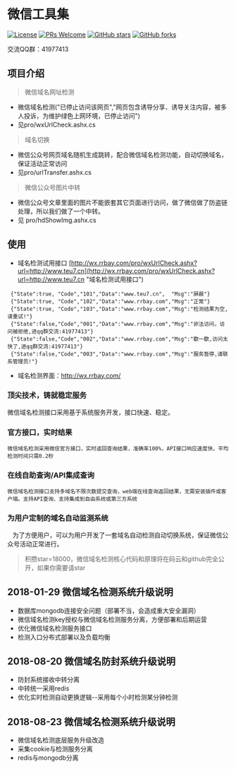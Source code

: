﻿# 微信工具集
[![License](https://img.shields.io/badge/license-MIT-blue.svg)](LICENSE)
[![PRs Welcome](https://img.shields.io/badge/PRs-welcome-brightgreen.svg)](https://github.com/gemgin/WeChatTools/pulls)
[![GitHub stars](https://img.shields.io/github/stars/gemgin/WeChatTools.svg?style=social&label=Stars)](https://github.com/gemgin/WeChatTools)
[![GitHub forks](https://img.shields.io/github/forks/gemgin/WeChatTools.svg?style=social&label=Fork)](https://github.com/gemgin/WeChatTools)

交流QQ群：41977413

## 项目介绍
> 微信域名网址检测
- 微信域名检测("已停止访问该网页","网页包含诱导分享、诱导关注内容，被多人投诉，为维护绿色上网环境，已停止访问")
- 见pro/wxUrlCheck.ashx.cs

> 域名切换
- 微信公众号网页域名随机生成跳转，配合微信域名检测功能，自动切换域名，保证活动正常访问
- 见pro/urlTransfer.ashx.cs

> 微信公众号图片中转
- 微信公众号文章里面的图片不能嵌套其它页面进行访问，做了微信做了防盗链处理，所以我们做了一个中转。
- 见 pro/hdShowImg.ashx.cs

## 使用
- 域名检测试用接口 [http://wx.rrbay.com/pro/wxUrlCheck.ashx?url=http://www.teu7.cn](http://wx.rrbay.com/pro/wxUrlCheck.ashx?url=http://www.teu7.cn "域名检测试用接口")
```
 {"State":true, "Code","101","Data":"www.teu7.cn",  "Msg":"屏蔽"}
 {"State":true, "Code","102","Data":"www.rrbay.com","Msg":"正常"}
 {"State":true, "Code","103","Data":"www.rrbay.com","Msg":"检测结果为空,请重试!"}
 {"State":false,"Code","001","Data":"www.rrbay.com","Msg":"非法访问，访问被拒绝,进qq群交流:41977413"}
 {"State":false,"Code","002","Data":"www.rrbay.com","Msg":"歇一歇,访问太快了,进qq群交流:41977413"}
 {"State":false,"Code","003","Data":"www.rrbay.com","Msg":"服务暂停,请联系管理员!"}
```
- 域名检测界面：http://wx.rrbay.com/
 
### 顶尖技术，铸就稳定服务

微信域名检测接口采用基于系统服务开发，接口快速、稳定。

### 官方接口，实时结果

    微信域名检测采用微信官方接口，实时返回查询结果，准确率100%，API接口响应速度快，平均检测时间只需0.2秒

### 在线自助查询/API集成查询

    微信域名检测接口支持多域名不限次数提交查询，web端在线查询返回结果，无需安装插件或客户端。支持API查询、支持集成到自由系统或第三方系统

### 为用户定制的域名自动监测系统

    为了方便用户，可以为用户开发了一套域名自动检测自动切换系统，保证微信公众号活动正常进行。

> 积攒star=18000，微信域名检测核心代码和原理将在码云和github完全公开，如果你需要请star

## 2018-01-29 微信域名检测系统升级说明
- 数据库mongodb连接安全问题（部署不当，会造成重大安全漏洞）
- 微信域名检测key授权与微信域名检测服务分离，方便部署和后期运营
- 优化微信域名检测服务接口
- 检测入口分布式部署以及负载均衡

## 2018-08-20 微信域名防封系统升级说明
- 防封系统接收中转分离
- 中转统一采用redis
- 优化实时检测自动更换逻辑--采用每个小时检测某分钟检测
 
## 2018-08-23 微信域名检测系统升级说明
- 微信域名检测底层服务升级改造
- 采集cookie与检测服务分离
- redis与mongodb分离